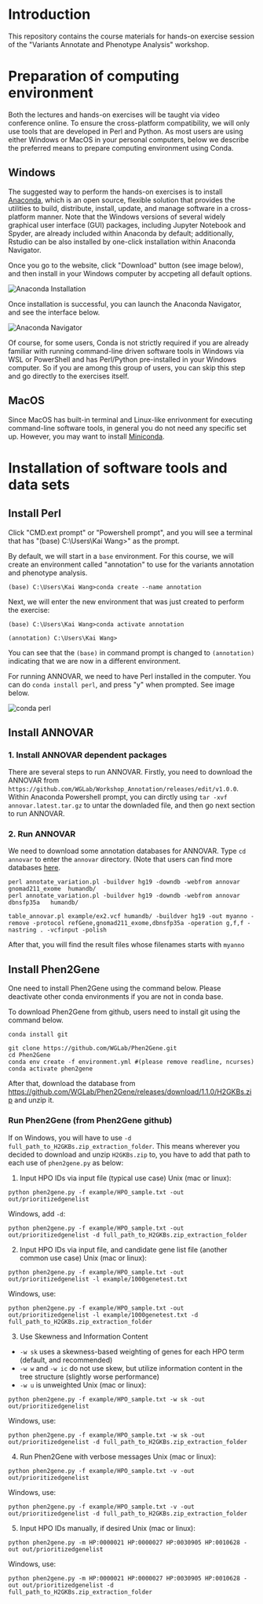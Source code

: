# Introduction
This repository contains the course materials for hands-on exercise session of the "Variants Annotate and Phenotype Analysis" workshop. 

# Preparation of computing environment
Both the lectures and hands-on exercises will be taught via video conference online. To ensure the cross-platform compatibility, we will only use tools that are developed in Perl and Python. As most users are using either Windows or MacOS in your personal computers, below we describe the preferred means to prepare computing environment using Conda. 

## Windows
The suggested way to perform the hands-on exercises is to install [Anaconda](https://www.anaconda.com/products/individual), which is an open source, flexible solution that provides the utilities to build, distribute, install, update, and manage software in a cross-platform manner. Note that the Windows versions of several widely graphical user interface (GUI) packages, including Jupyter Notebook and Spyder, are already included within Anaconda by default; additionally, Rstudio can be also installed by one-click installation within Anaconda Navigator.

Once you go to the website, click "Download" button (see image below), and then install in your Windows computer by accpeting all default options.

![Anaconda Installation](img/anaconda.png)


Once installation is successful, you can launch the Anaconda Navigator, and see the interface below.

![Anaconda Navigator](img/navigator.png)

Of course, for some users, Conda is not strictly required if you are already familiar with running command-line driven software tools in Windows via WSL or PowerShell and has Perl/Python pre-installed in your Windows computer. So if you are among this group of users, you can skip this step and go directly to the exercises itself.



## MacOS
Since MacOS has built-in terminal and Linux-like enrivonment for executing command-line software tools, in general you do not need any specific set up. However, you may want to install [Miniconda](https://docs.conda.io/projects/conda/en/latest/user-guide/install/macos.html).


# Installation of software tools and data sets

## Install Perl

Click "CMD.ext prompt" or "Powershell prompt", and you will see a terminal that has "(base) C:\Users\Kai Wang>" as the prompt.

By default, we will start in a `base` environment. For this course, we will create an environment called "annotation" to use for the variants annotation and phenotype analysis. 

```
(base) C:\Users\Kai Wang>conda create --name annotation
```

Next, we will enter the new environment that was just created to perform the exercise:

```
(base) C:\Users\Kai Wang>conda activate annotation

(annotation) C:\Users\Kai Wang>
```

You can see that the `(base)` in command prompt is changed to `(annotation)` indicating that we are now in a different environment.

For running ANNOVAR, we need to have Perl installed in the computer. You can do `conda install perl`, and press "y" when prompted. See image below.

![conda perl](img/conda_perl.png)

## Install ANNOVAR

### 1. Install ANNOVAR dependent packages

There are several steps to run ANNOVAR. Firstly, you need to download the ANNOVAR from `https://github.com/WGLab/Workshop_Annotation/releases/edit/v1.0.0`. Within Anaconda Powershell prompt, you can dirctly using `tar -xvf annovar.latest.tar.gz` to untar the downladed file, and then go next section to run ANNOVAR.

### 2. Run ANNOVAR

We need to download some annotation databases for ANNOVAR. Type `cd annovar` to enter the `annovar` directory. (Note that users can find more databases [here](https://doc-openbio.readthedocs.io/projects/annovar/en/latest/user-guide/download/#-for-filter-based-annotation).
```
perl annotate_variation.pl -buildver hg19 -downdb -webfrom annovar gnomad211_exome  humandb/ 
perl annotate_variation.pl -buildver hg19 -downdb -webfrom annovar dbnsfp35a   humandb/ 
```

```
table_annovar.pl example/ex2.vcf humandb/ -buildver hg19 -out myanno -remove -protocol refGene,gnomad211_exome,dbnsfp35a -operation g,f,f -nastring . -vcfinput -polish
```
After that, you will find the result files whose filenames starts with `myanno`

## Install Phen2Gene

One need to install Phen2Gene using the command below. Please deactivate other conda environments if you are not in conda base.

To download Phen2Gene from github, users need to install git using the command below.
```
conda install git
```

```
git clone https://github.com/WGLab/Phen2Gene.git
cd Phen2Gene
conda env create -f environment.yml #(please remove readline, ncurses)
conda activate phen2gene
```

After that, download the database from https://github.com/WGLab/Phen2Gene/releases/download/1.1.0/H2GKBs.zip and unzip it.

### Run Phen2Gene (from Phen2Gene github)

If on Windows, you will have to use `-d full_path_to_H2GKBs.zip_extraction_folder`.  This means wherever you decided to download and unzip `H2GKBs.zip` to, you have to add that path to each use of `phen2gene.py` as below:

1. Input HPO IDs via input file (typical use case)
Unix (mac or linux):
```
python phen2gene.py -f example/HPO_sample.txt -out out/prioritizedgenelist
```
Windows, add `-d`:
```
python phen2gene.py -f example/HPO_sample.txt -out out/prioritizedgenelist -d full_path_to_H2GKBs.zip_extraction_folder
```
2. Input HPO IDs via input file, and candidate gene list file (another common use case)
Unix (mac or linux):
```
python phen2gene.py -f example/HPO_sample.txt -out out/prioritizedgenelist -l example/1000genetest.txt
```
Windows, use:
```
python phen2gene.py -f example/HPO_sample.txt -out out/prioritizedgenelist -l example/1000genetest.txt -d full_path_to_H2GKBs.zip_extraction_folder
```
3. Use Skewness and Information Content

  * `-w sk` uses a skewness-based weighting of genes for each HPO term (default, and recommended)
  * `-w w` and `-w ic` do not use skew, but utilize information content in the tree structure (slightly worse performance)
  * `-w u` is unweighted
Unix (mac or linux):
```
python phen2gene.py -f example/HPO_sample.txt -w sk -out out/prioritizedgenelist
```
Windows, use:
```
python phen2gene.py -f example/HPO_sample.txt -w sk -out out/prioritizedgenelist -d full_path_to_H2GKBs.zip_extraction_folder
```
4. Run Phen2Gene with verbose messages
Unix (mac or linux):
```
python phen2gene.py -f example/HPO_sample.txt -v -out out/prioritizedgenelist
```
Windows, use:
```
python phen2gene.py -f example/HPO_sample.txt -v -out out/prioritizedgenelist -d full_path_to_H2GKBs.zip_extraction_folder
```
5. Input HPO IDs manually, if desired
Unix (mac or linux):
```
python phen2gene.py -m HP:0000021 HP:0000027 HP:0030905 HP:0010628 -out out/prioritizedgenelist
```
Windows, use:
```
python phen2gene.py -m HP:0000021 HP:0000027 HP:0030905 HP:0010628 -out out/prioritizedgenelist -d full_path_to_H2GKBs.zip_extraction_folder
```



